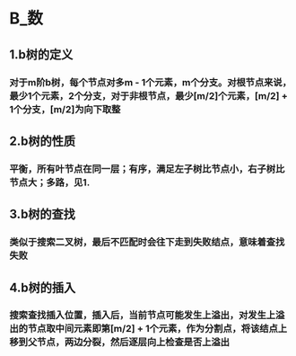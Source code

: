 # B_数
## 1.b树的定义
### 对于m阶b树，每个节点对多m - 1个元素，m个分支。对根节点来说，最少1个元素，2个分支，对于非根节点，最少[m/2]个元素，[m/2] + 1个分支，[m/2]为向下取整
## 2.b树的性质
### 平衡，所有叶节点在同一层；有序，满足左子树比节点小，右子树比节点大；多路，见1.
## 3.b树的查找
### 类似于搜索二叉树，最后不匹配时会往下走到失败结点，意味着查找失败
## 4.b树的插入
### 搜索查找插入位置，插入后，当前节点可能发生上溢出，对发生上溢出的节点取中间元素即第[m/2] + 1个元素，作为分割点，将该结点上移到父节点，两边分裂，然后逐层向上检查是否上溢出
<!--stackedit_data:
eyJoaXN0b3J5IjpbMTU1NzgyNTAxLC0yMDg4NzQ2NjEyXX0=
-->